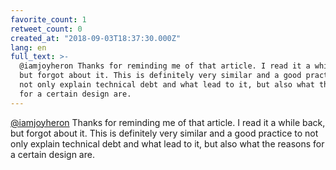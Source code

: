 ```yaml
---
favorite_count: 1
retweet_count: 0
created_at: "2018-09-03T18:37:30.000Z"
lang: en
full_text: >-
  @iamjoyheron Thanks for reminding me of that article. I read it a while back,
  but forgot about it. This is definitely very similar and a good practice to
  not only explain technical debt and what lead to it, but also what the reasons
  for a certain design are.
---
```


[@iamjoyheron](https://twitter.com/iamjoyheron) Thanks for reminding me of that
article. I read it a while back, but forgot about it. This is definitely very
similar and a good practice to not only explain technical debt and what lead to
it, but also what the reasons for a certain design are.
